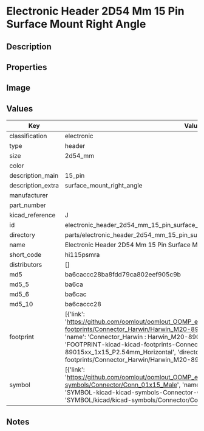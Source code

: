 # Electronic Header 2D54 Mm 15 Pin Surface Mount Right Angle

## Description

## Properties


## Image


## Values

| Key | Value |
| --- | --- |
| classification | electronic |
| type | header |
| size | 2d54_mm |
| color |  |
| description_main | 15_pin |
| description_extra | surface_mount_right_angle |
| manufacturer |  |
| part_number |  |
| kicad_reference | J |
| id | electronic_header_2d54_mm_15_pin_surface_mount_right_angle |
| directory | parts/electronic_header_2d54_mm_15_pin_surface_mount_right_angle |
| name | Electronic Header 2D54 Mm 15 Pin Surface Mount Right Angle |
| short_code | hi115psmra |
| distributors | [] |
| md5 | ba6caccc28ba8fdd79ca802eef905c9b |
| md5_5 | ba6ca |
| md5_6 | ba6cac |
| md5_10 | ba6caccc28 |
| footprint | [{'link': 'https://github.com/oomlout/oomlout_OOMP_eda_V2/tree/main/FOOTPRINT/kicad/kicad-footprints/Connector_Harwin/Harwin_M20-89015xx_1x15_P2.54mm_Horizontal', 'name': 'Connector_Harwin : Harwin_M20-89015xx_1x15_P2.54mm_Horizontal', 'id': 'FOOTPRINT-kicad-kicad-footprints-Connector_Harwin-Harwin_M20-89015xx_1x15_P2.54mm_Horizontal', 'directory': 'FOOTPRINT/kicad/kicad-footprints/Connector_Harwin/Harwin_M20-89015xx_1x15_P2.54mm_Horizontal/'}] |
| symbol | [{'link': 'https://github.com/oomlout/oomlout_OOMP_eda_V2/tree/main/SYMBOL/kicad/kicad-symbols/Connector/Conn_01x15_Male', 'name': 'Connector : Conn_01x15_Male', 'id': 'SYMBOL-kicad-kicad-symbols-Connector-Conn_01x15_Male', 'directory': 'SYMBOL/kicad/kicad-symbols/Connector/Conn_01x15_Male/'}] |

## Notes

